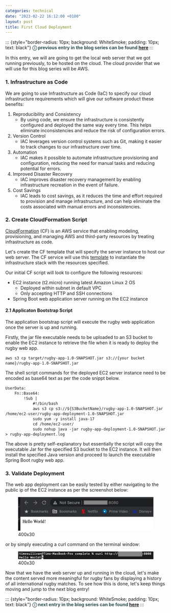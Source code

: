 ```yaml
---
categories: technical
date: "2023-02-22 16:12:00 +0100"
layout: post
title: First Cloud Deployment
---
```


::: {style="border-radius: 10px; background: WhiteSmoke; padding: 10px; text: black"}
    <span style="color: DarkSlateGray">
        <b>
            &#9432; previous entry in the blog series can be found <a href="https://timosullivan.org/deploy-local-web-server/">here</a>
        </b>
    </span>
:::

In this entry, we will are going to get the local web server that we got running previously, to be hosted on the cloud. The cloud provider that we will use for this blog series will be AWS.

### 1. Infrastructure as Code

We are going to use Infrastructure as Code (IaC) to specify our cloud infrastructure requirements which will give our software product these benefits:

1.  Reproducibility and Consistency
    - By using code, we ensure the infrastructure is consistently configured and deployed the same way every time. This helps eliminate inconsistencies and reduce the risk of configuration errors.
2.  Version Control
    - IAC leverages version control systems such as Git, making it easier to track changes to our infrastructure over time.
3.  Automation
    - IAC makes it possible to automate infrastructure provisioning and configuration, reducing the need for manual tasks and reducing potential for errors.
4.  Improved Disaster Recovery
    - IAC improves disaster recovery management by enabling infrastructure recreation in the event of failure.
5.  Cost Savings
    - IAC leads to cost savings, as it reduces the time and effort required to provision and manage infrastructure, and can help eliminate the costs associated with manual errors and inconsistencies.

### 2. Create CloudFormation Script

<a href="https://aws.amazon.com/cloudformation/">CloudFormation</a> (CF) is an AWS service that enabling modeling, provisioning, and managing AWS and third-party resources by treating infrastructure as code.

Let's create the CF template that will specify the server instance to host our web server. The CF service will use this <a href="https://github.com/timothyosullivan/rugby/blob/master/complete/IaC/infrastructure.yaml">template</a> to instantiate the infrastructure stack with the resources specified.

Our initial CF script will look to configure the following resources:

- EC2 instance (t2.micro) running latest Amazon Linux 2 OS
  - Deployed within subnet in default VPC
  - Only accepting HTTP and SSH connections
- Spring Boot web application server running on the EC2 instance

#### 2.1 Applicaton Bootstrap Script

The application bootstrap script will execute the rugby web application once the server is up and running.

Firstly, the jar file executable needs to be uploaded to an S3 bucket to enable the EC2 instance to retrieve the file when it is ready to deploy the rugby web app.

    aws s3 cp target/rugby-app-1.0-SNAPSHOT.jar s3://{your bucket name}/rugby-app-1.0-SNAPSHOT.jar

The shell script commands for the deployed EC2 server instance need to be encoded as base64 text as per the code snippt below.

    UserData:
        Fn::Base64:
            !Sub |
                #!/bin/bash
                aws s3 cp s3://${S3BucketName}/rugby-app-1.0-SNAPSHOT.jar /home/ec2-user/rugby-app-deployment-1.0-SNAPSHOT.jar
                sudo yum -y install java-17
                cd /home/ec2-user/
                sudo nohup java -jar rugby-app-deployment-1.0-SNAPSHOT.jar > rugby-app-deployment.log

The above is pretty self-explanatory but essentially the script will copy the executable Jar for the specified S3 bucket to the EC2 instance. It will then install the specified Java version and proceed to launch the executable Spring Boot rugby web app.

### 3. Validate Deployment

The web app deployment can be easily tested by either navigating to the public ip of the EC2 instance as per the screenshot below:

<figure>
<img
src="../media/rugby-blog-series-4.png"
alt="400x30" />
<figcaption aria-hidden="true">
400x30
</figcaption>
</figure>

or by simply executing a curl command on the terminal window:

<figure>
<img
src="../media/rugby-blog-series-5.png"
alt="400x30" />
<figcaption aria-hidden="true">
400x30
</figcaption>
</figure>

Now that we have the web server up and running in the cloud, let's make the content served more meaningful for rugby fans by displaying a history of all international rugby matches. To see how this is done, let's keep things moving and jump to the next blog entry!

::: {style="border-radius: 10px; background: WhiteSmoke; padding: 10px; text: black"}
    <span style="color: DarkSlateGray">
        <b>
            &#9432; next entry in the blog series can be found <a href="https://timosullivan.org/rugby-fixtures-history/">here</a>
        </b>
    </span>
:::
